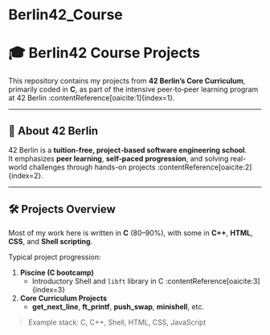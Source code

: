 # Berlin42_Course

# 🎓 Berlin42 Course Projects

This repository contains my projects from **42 Berlin’s Core Curriculum**, primarily coded in **C**, as part of the intensive peer‑to‑peer learning program at 42 Berlin :contentReference[oaicite:1]{index=1}.

---

## 🧠 About 42 Berlin

42 Berlin is a **tuition‑free, project‑based software engineering school**.  
It emphasizes **peer learning**, **self‑paced progression**, and solving real-world challenges through hands-on projects :contentReference[oaicite:2]{index=2}.

---

## 🛠 Projects Overview

Most of my work here is written in **C** (80–90%), with some in **C++**, **HTML**, **CSS**, and **Shell scripting**.

Typical project progression:

1. **Piscine (C bootcamp)**  
   - Introductory Shell and `libft` library in C :contentReference[oaicite:3]{index=3}
2. **Core Curriculum Projects**  
   - **get_next_line**, **ft_printf**, **push_swap**, **minishell**, etc.

> Example stack: C, C++, Shell, HTML, CSS, JavaScript



